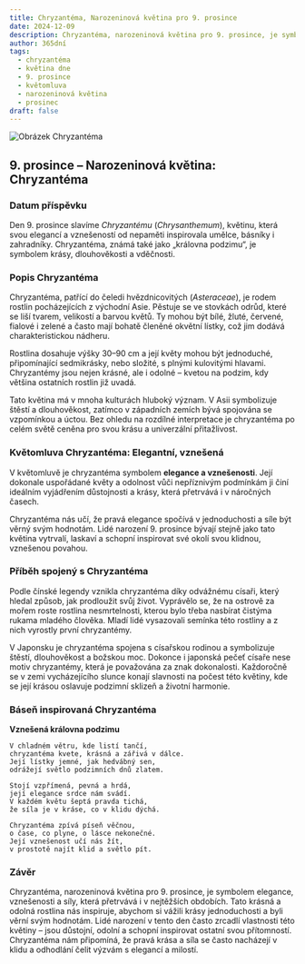 ```yaml
---
title: Chryzantéma, Narozeninová květina pro 9. prosince
date: 2024-12-09
description: Chryzantéma, narozeninová květina pro 9. prosince, je symbolem Elegantní, vznešená. Objevte její jedinečný význam, fascinující příběhy a poezii, která oslavuje její krásu.
author: 365dní
tags:
  - chryzantéma
  - květina dne
  - 9. prosince
  - květomluva
  - narozeninová květina
  - prosinec
draft: false
---
```


![Obrázek Chryzantéma](https://cdn.pixabay.com/photo/2021/09/27/16/46/chrysanthemums-6661564_640.jpg#center)


## 9. prosince – Narozeninová květina: Chryzantéma

### Datum příspěvku

Den 9. prosince slavíme _Chryzantému_ (_Chrysanthemum_), květinu, která svou elegancí a vznešeností od nepaměti inspirovala umělce, básníky i zahradníky. Chryzantéma, známá také jako „královna podzimu“, je symbolem krásy, dlouhověkosti a vděčnosti.

### Popis Chryzantéma

Chryzantéma, patřící do čeledi hvězdnicovitých (_Asteraceae_), je rodem rostlin pocházejících z východní Asie. Pěstuje se ve stovkách odrůd, které se liší tvarem, velikostí a barvou květů. Ty mohou být bílé, žluté, červené, fialové i zelené a často mají bohatě členěné okvětní lístky, což jim dodává charakteristickou nádheru.

Rostlina dosahuje výšky 30–90 cm a její květy mohou být jednoduché, připomínající sedmikrásky, nebo složité, s plnými kulovitými hlavami. Chryzantémy jsou nejen krásné, ale i odolné – kvetou na podzim, kdy většina ostatních rostlin již uvadá.

Tato květina má v mnoha kulturách hluboký význam. V Asii symbolizuje štěstí a dlouhověkost, zatímco v západních zemích bývá spojována se vzpomínkou a úctou. Bez ohledu na rozdílné interpretace je chryzantéma po celém světě ceněna pro svou krásu a univerzální přitažlivost.

### Květomluva Chryzantéma: Elegantní, vznešená

V květomluvě je chryzantéma symbolem **elegance a vznešenosti**. Její dokonale uspořádané květy a odolnost vůči nepříznivým podmínkám ji činí ideálním vyjádřením důstojnosti a krásy, která přetrvává i v náročných časech.

Chryzantéma nás učí, že pravá elegance spočívá v jednoduchosti a síle být věrný svým hodnotám. Lidé narození 9. prosince bývají stejně jako tato květina vytrvalí, laskaví a schopní inspirovat své okolí svou klidnou, vznešenou povahou.

### Příběh spojený s Chryzantéma

Podle čínské legendy vznikla chryzantéma díky odvážnému císaři, který hledal způsob, jak prodloužit svůj život. Vyprávělo se, že na ostrově za mořem roste rostlina nesmrtelnosti, kterou bylo třeba nasbírat čistýma rukama mladého člověka. Mladí lidé vysazovali semínka této rostliny a z nich vyrostly první chryzantémy.

V Japonsku je chryzantéma spojena s císařskou rodinou a symbolizuje štěstí, dlouhověkost a božskou moc. Dokonce i japonská pečeť císaře nese motiv chryzantémy, která je považována za znak dokonalosti. Každoročně se v zemi vycházejícího slunce konají slavnosti na počest této květiny, kde se její krásou oslavuje podzimní sklizeň a životní harmonie.

### Báseň inspirovaná Chryzantéma

**Vznešená královna podzimu**

```
V chladném větru, kde listí tančí,  
chryzantéma kvete, krásná a zářivá v dálce.  
Její lístky jemné, jak hedvábný sen,  
odrážejí světlo podzimních dnů zlatem.  

Stojí vzpřímená, pevná a hrdá,  
její elegance srdce nám svádí.  
V každém květu šeptá pravda tichá,  
že síla je v kráse, co v klidu dýchá.  

Chryzantéma zpívá píseň věčnou,  
o čase, co plyne, o lásce nekonečné.  
Její vznešenost učí nás žít,  
v prostotě najít klid a světlo pít.  
```

### Závěr

Chryzantéma, narozeninová květina pro 9. prosince, je symbolem elegance, vznešenosti a síly, která přetrvává i v nejtěžších obdobích. Tato krásná a odolná rostlina nás inspiruje, abychom si vážili krásy jednoduchosti a byli věrní svým hodnotám. Lidé narození v tento den často zrcadlí vlastnosti této květiny – jsou důstojní, odolní a schopní inspirovat ostatní svou přítomností. Chryzantéma nám připomíná, že pravá krása a síla se často nacházejí v klidu a odhodlání čelit výzvám s elegancí a milostí.